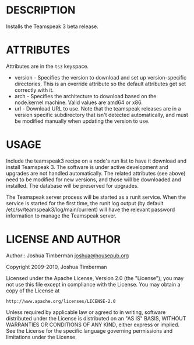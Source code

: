 DESCRIPTION
===========

Installs the Teamspeak 3 beta release.

ATTRIBUTES
==========

Attributes are in the `ts3` keyspace.

* version - Specifies the version to download and set up version-specific directories. This is an override attribute so the default attributes get set correctly with it.
* arch - Specifies the architecture to download based on the node.kernel.machine. Valid values are amd64 or x86.
* url - Download URL to use. Note that the teamspeak releases are in a version specific subdirectory that isn't detected automatically, and must be modified manually when updating the version to use.

USAGE
=====

Include the teamspeak3 recipe on a node's run list to have it download and install Teamspeak 3. The software is under active development and upgrades are not handled automatically. The related attributes (see above) need to be modified for new versions, and those will be downloaded and installed. The database will be preserved for upgrades.

The Teamspeak server process will be started as a runit service. When the service is started for the first time, the runit log output (by default /etc/sv/teamspeak3/log/main/current) will have the relevant password information to manage the Teamspeak server.

LICENSE AND AUTHOR
==================

Author:: Joshua Timberman <joshua@housepub.org>

Copyright 2009-2010, Joshua Timberman

Licensed under the Apache License, Version 2.0 (the "License");
you may not use this file except in compliance with the License.
You may obtain a copy of the License at

    http://www.apache.org/licenses/LICENSE-2.0

Unless required by applicable law or agreed to in writing, software
distributed under the License is distributed on an "AS IS" BASIS,
WITHOUT WARRANTIES OR CONDITIONS OF ANY KIND, either express or implied.
See the License for the specific language governing permissions and
limitations under the License.
